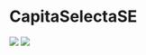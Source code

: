 # CapitaSelectaSE
[![](https://github.com/ZhongXiLu/CapitaSelectaSE/workflows/Docker%20Compose%20CI/badge.svg)](https://github.com/ZhongXiLu/CapitaSelectaSE/actions?query=workflow%3A%22Docker+Compose+CI%22) [![](https://github.com/ZhongXiLu/CapitaSelectaSE/workflows/Minikube%20CI/badge.svg)](https://github.com/ZhongXiLu/CapitaSelectaSE/actions?query=workflow%3A%22Minikube+CI%22)
